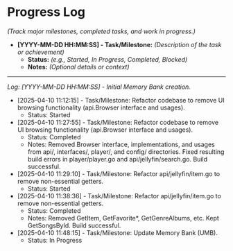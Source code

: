 # Progress Log

*(Track major milestones, completed tasks, and work in progress.)*

*   **[YYYY-MM-DD HH:MM:SS] - Task/Milestone:** *(Description of the task or achievement)*
    *   **Status:** *(e.g., Started, In Progress, Completed, Blocked)*
    *   **Notes:** *(Optional details or context)*

---
*Log:*
*[YYYY-MM-DD HH:MM:SS] - Initial Memory Bank creation.*
*   [2025-04-10 11:12:15] - Task/Milestone: Refactor codebase to remove UI browsing functionality (api.Browser interface and usages).
    *   Status: Started
*   [2025-04-10 11:27:55] - Task/Milestone: Refactor codebase to remove UI browsing functionality (api.Browser interface and usages).
    *   Status: Completed
    *   Notes: Removed Browser interface, implementations, and usages from api/, interfaces/, player/, and config/ directories. Fixed resulting build errors in player/player.go and api/jellyfin/search.go. Build successful.
*   [2025-04-10 11:29:10] - Task/Milestone: Refactor api/jellyfin/item.go to remove non-essential getters.
    *   Status: Started
*   [2025-04-10 11:38:36] - Task/Milestone: Refactor api/jellyfin/item.go to remove non-essential getters.
    *   Status: Completed
    *   Notes: Removed GetItem, GetFavorite*, GetGenreAlbums, etc. Kept GetSongsById. Build successful.
*   [2025-04-10 11:48:15] - Task/Milestone: Update Memory Bank (UMB).
    *   Status: In Progress
